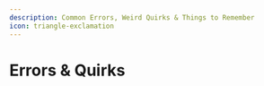 ```yaml
---
description: Common Errors, Weird Quirks & Things to Remember
icon: triangle-exclamation
---
```


# Errors & Quirks

